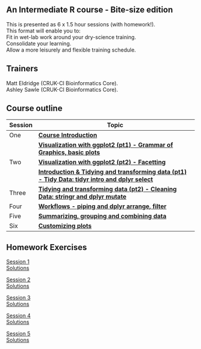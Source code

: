 ## An Intermediate R course - Bite-size edition
This is presented as 6 x 1.5 hour sessions (with homework!).  
This format will enable you to:   
Fit in wet-lab work around your dry-science training.   
Consolidate your learning.  
Allow a more leisurely and flexible training schedule.  

## Trainers
Matt Eldridge (CRUK-CI Bioinformatics Core).   
Ashley Sawle  (CRUK-CI Bioinformatics Core).   

## Course outline

Session         | Topic
----------------|---------------------------
One             | [**Course Introduction**](1.introduction.html)
                | [**Visualization with ggplot2 (pt1) - Grammar of Graphics, basic plots**](2.ggplot2-live-coding-script.html)
Two             | [**Visualization with ggplot2 (pt2) - Facetting**](2.ggplot2-live-coding-script.html)
                | [**Introduction & Tidying and transforming data (pt1) - Tidy Data: tidyr intro and dplyr select**](3.dplyr-intro-live-coding-script.html)
Three           | [**Tidying and transforming data (pt2) - Cleaning Data: stringr and dplyr mutate**](3.dplyr-intro-live-coding-script.html)
Four            | [**Workflows - piping and dplyr arrange, filter**](4.workflows-live-coding-script.html)
Five            | [**Summarizing, grouping and combining data**](5.summarise-and-combine-live-coding-script.html)
Six             | [**Customizing plots**](2.ggplot2-live-coding-script.html)

## Homework Exercises

[Session 1](2.ggplot2-exercises-with-images_session_1.nb.html)  
    [Solutions]()  

[Session 2]()  
    [Solutions]()  

[Session 3]()  
    [Solutions]()

[Session 4]()  
    [Solutions]()

[Session 5]()  
    [Solutions]()

